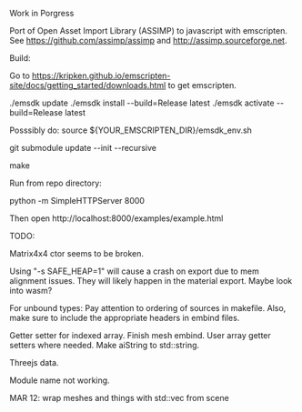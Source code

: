 Work in Porgress

Port of Open Asset Import Library (ASSIMP) to javascript with emscripten.
See https://github.com/assimp/assimp and http://assimp.sourceforge.net.

Build:

Go to https://kripken.github.io/emscripten-site/docs/getting_started/downloads.html to get emscripten.

./emsdk update
./emsdk install --build=Release latest
./emsdk activate --build=Release latest

Posssibly do:
source ${YOUR_EMSCRIPTEN_DIR}/emsdk_env.sh


git submodule update --init --recursive

make


Run from repo directory:

python -m SimpleHTTPServer 8000

Then open http://localhost:8000/examples/example.html


TODO:

Matrix4x4 ctor seems to be broken.

Using "-s SAFE_HEAP=1" will cause a crash on export due to mem alignment issues.  They will likely happen in the material export.  Maybe look into wasm?

For unbound types:
Pay attention to ordering of sources in makefile.  Also, make sure to include the appropriate headers in embind files.

Getter setter for indexed array.
Finish mesh embind.
User array getter setters where needed.
Make aiString to std::string.

Threejs data.

Module name not working.

MAR 12: wrap meshes and things with std::vec from scene